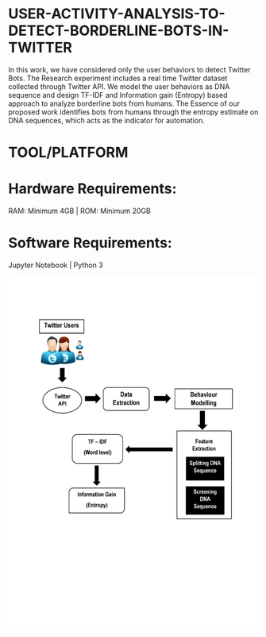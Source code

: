 # USER-ACTIVITY-ANALYSIS-TO-DETECT-BORDERLINE-BOTS-IN-TWITTER
  In this work, we have considered only the user behaviors to detect Twitter Bots. The Research experiment includes a real time Twitter dataset collected through Twitter API. We model the user behaviors as DNA sequence and design TF-IDF and Information gain (Entropy) based approach to analyze borderline bots from humans. The Essence of our proposed work identifies bots from humans through the entropy estimate on DNA sequences, which acts as the indicator for automation.
  
  
# TOOL/PLATFORM
# Hardware Requirements:
  RAM: Minimum 4GB | 
  ROM: Minimum 20GB
# Software Requirements:
  Jupyter Notebook | 
  Python 3
  
  ![alt text](https://github.com/PrawinDS/USER-ACTIVITY-ANALYSIS-TO-DETECT-BORDERLINE-BOTS-IN-TWITTER/blob/main/Project/project%20model.jpg)
